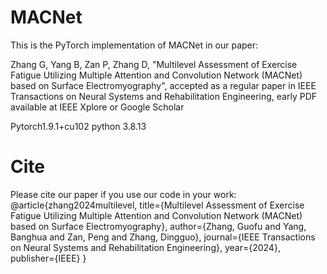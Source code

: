# MACNet

This is the PyTorch implementation of MACNet in our paper:

Zhang G, Yang B, Zan P, Zhang D, "Multilevel Assessment of Exercise Fatigue Utilizing Multiple Attention and Convolution Network (MACNet) based on Surface Electromyography", accepted as a regular paper in IEEE Transactions on Neural Systems and Rehabilitation Engineering, early PDF available at IEEE Xplore or Google Scholar

Pytorch1.9.1+cu102
python 3.8.13

# Cite
Please cite our paper if you use our code in your work:
@article{zhang2024multilevel,
  title={Multilevel Assessment of Exercise Fatigue Utilizing Multiple Attention and Convolution Network (MACNet) based on Surface Electromyography},
  author={Zhang, Guofu and Yang, Banghua and Zan, Peng and Zhang, Dingguo},
  journal={IEEE Transactions on Neural Systems and Rehabilitation Engineering},
  year={2024},
  publisher={IEEE}
}

